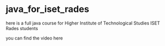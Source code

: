 # java_for_iset_rades
here is a full java course for Higher Institute of Technological Studies ISET Rades students

you can find the video here